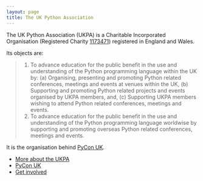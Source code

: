 ```yaml
---
layout: page
title: The UK Python Association
---
```


The UK Python Association (UKPA) is a Charitable Incorporated Organisation (Registered Charity [1173471](http://beta.charitycommission.gov.uk/charity-details/?regid=1173471&subid=0)) registered in England and Wales.

Its objects are:

> 1. To advance education for the public benefit in the use and understanding of the Python programming language within the UK by:
>    (a) Organising, presenting and promoting Python related conferences, meetings and events at venues within the UK,
>    (b) Supporting and promoting Python related projects and events organised by UKPA members, and,
>    (c) Supporting UKPA members wishing to attend Python related conferences, meetings and events.
> 2. To advance education for the public benefit in the use and understanding of the Python programming language worldwise by supporting and promoting overseas Python related conferences, meetings and events.

It is the organisation behind [PyCon UK](http://pyconuk.org).

* [More about the UKPA](/about/)
* [PyCon UK](http://pyconuk.org)
* [Get involved](mailto:trustees@uk.python.org)
